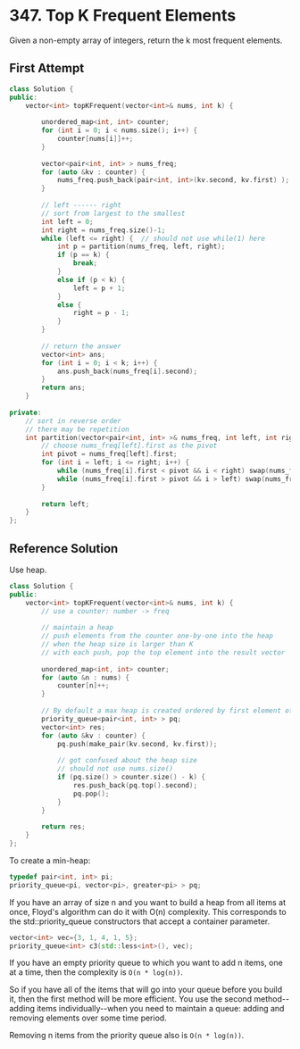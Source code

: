 # 347. Top K Frequent Elements

Given a non-empty array of integers, return the k most frequent elements.

## First Attempt

```c++
class Solution {
public:
    vector<int> topKFrequent(vector<int>& nums, int k) {
        
        unordered_map<int, int> counter;
        for (int i = 0; i < nums.size(); i++) {
            counter[nums[i]]++;
        }
        
        vector<pair<int, int> > nums_freq;
        for (auto &kv : counter) {
            nums_freq.push_back(pair<int, int>(kv.second, kv.first) );
        }
                
        // left ------ right
        // sort from largest to the smallest
        int left = 0;
        int right = nums_freq.size()-1;
        while (left <= right) {  // should not use while(1) here
            int p = partition(nums_freq, left, right);
            if (p == k) {
                break;
            }
            else if (p < k) {
                left = p + 1;
            }
            else {
                right = p - 1;
            }
        }
        
        // return the answer
        vector<int> ans;
        for (int i = 0; i < k; i++) {
            ans.push_back(nums_freq[i].second);
        }
        return ans;
    }
    
private:
    // sort in reverse order
    // there may be repetition 
    int partition(vector<pair<int, int> >& nums_freq, int left, int right) {
        // choose nums_freq[left].first as the pivot
        int pivot = nums_freq[left].first;
        for (int i = left; i <= right; i++) {
            while (nums_freq[i].first < pivot && i < right) swap(nums_freq[i], nums_freq[right--]); // forgot the ++ and --
            while (nums_freq[i].first > pivot && i > left) swap(nums_freq[i], nums_freq[left++]);
        }
        
        return left;
    }
};
```

## Reference Solution

Use heap.

```c++
class Solution {
public:
    vector<int> topKFrequent(vector<int>& nums, int k) {
        // use a counter: number -> freq
        
        // maintain a heap
        // push elements from the counter one-by-one into the heap
        // when the heap size is larger than K
        // with each push, pop the top element into the result vector
        
        unordered_map<int, int> counter;
        for (auto &n : nums) {
            counter[n]++;
        }
        
        // By default a max heap is created ordered by first element of pair.
        priority_queue<pair<int, int> > pq;
        vector<int> res;
        for (auto &kv : counter) {
            pq.push(make_pair(kv.second, kv.first));
            
            // got confused about the heap size
            // should not use nums.size()
            if (pq.size() > counter.size() - k) { 
                res.push_back(pq.top().second);
                pq.pop();
            }
        }
        
        return res;
    }
};
```

To create a min-heap:

```c++
typedef pair<int, int> pi; 
priority_queue<pi, vector<pi>, greater<pi> > pq;
```

If you have an array of size n and you want to build a heap from all items at once, Floyd's algorithm can do it with O(n) complexity. This corresponds to the std::priority_queue constructors that accept a container parameter.

```c++
vector<int> vec={3, 1, 4, 1, 5};
priority_queue<int> c3(std::less<int>(), vec);
```

If you have an empty priority queue to which you want to add n items, one at a time, then the complexity is `O(n * log(n))`.

So if you have all of the items that will go into your queue before you build it, then the first method will be more efficient. You use the second method--adding items individually--when you need to maintain a queue: adding and removing elements over some time period.

Removing n items from the priority queue also is `O(n * log(n))`.